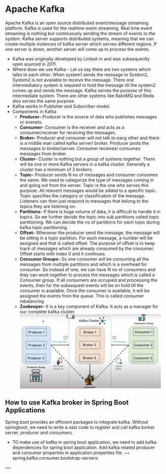 # Apache Kafka
Apache Kafka is an open source distributed event/message streaming platform. Kafka is used for the realtime event streaming. Real time event streaming is nothing but continuously sending the stream of events to the system. Kafka server supports distributed systems, meaning that we can create multiple instances of kafka server which serves different regions. If one server is down, another server will come up to process the events.
- Kafka was originally developed by Linked-in and was subsequently open sourced in 2011.
- Where does we use Kafka - Let us say there are two systems which talks to each other. When system1 sends the message to System2, System2 is not available to receive the message. There one intermediatory system is required to hold the message till the system2 comes up and sends the message. Kafka serves the purpose of this intermediate system. There are other systems like RabitMQ and Redis also serves the same purpose.
- Kafka works in Publisher and Subscriber model. 
- Components in Kafka
	- **Producer-** Producer is the source of data who publishes messages or evenets. 
	- **Consumer-** Consumer is the receiver and acts as a consumer/receiver for receiving the messages. 
	- **Broker-** Producer and consumer will not talk to eacg other and there is a middle man called kafka server/ broker. Producer posts the messages to broker/server. Consumer receives/ consumes messages from broker.
	- **Cluster-** Cluster is nothing but a group of systems together. There will be one or more Kafka servers in a kafka cluster. Generally a cluster has a minimum of 3 brokers.
	- **Topic-** Producer sends N no of messages and consumer consumes the same. We need to categorize the type of messages coming in and going out from the server. Topic is the one who serves this purpose. All relevent messages would be added to a specific topic. Topic specifies the category or classification of the message. Listeners can then just respond to messages that belong to the topics they are listening on.
	- **Partitions-** If there is huge volume of data, it is difficult to handle it in topics. So we further devide the topic into sub partitions called topic partitioning. We can decide the no of partitions for each topic during kafka topic partitioning.
	- **Offset-** Whenever the producer send the message, the message will be sitting in a topic partition. For each message, a number will be assigned and that is called offset. The purpose of offset is to keep track of messages which are already consumed by the consumer. Offset starts with index 0 and it continues.
	- **Consumer Groups-** So one consumer will be consuming all the messages from multiple partitions and which is a overhead for consumer. So instead of one, we can have N no of consumers and they can work together to process the messages which is called a Consumer group. If all consumers are occupied and processing the events, then for the subsequest events will be on hold till the consumer is available. Once the consumer is available, it will be assigned the events from the queue. This is called consumer rebalancing. 
	- **Zookeeper-** It is a key component of Kafka. It acts as a manager for our complete kafka cluster.
	![Apache Kafka](https://github.com/anand-tummapudi/Kafka/blob/main/assets/kafka.JPG)
## How to use Kafka broker in Spring Boot Applications
Spring boot provides an efficient packages to integrate kafka. Without springboot, we need to write a vast code to register and call kafka borker server, producer and consumers. 
- TO make use of kafka in spring boot application, we need to add kafka dependencies for spring boot application. Add kafka related producer and consumer properties in application.properties file.
~~
spring.kafka.consumer.bootstrap-servers: 

~~ 
